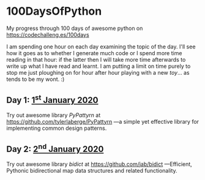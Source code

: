 # 100DaysOfPython
My progress through 100 days of awesome python on https://codechalleng.es/100days

I am spending one hour on each day examining the topic of the day.  I'll see how it goes as to whether I
generate much code or I spend more time reading in that hour: if the latter then I will take more time
afterwards to write up what I have read and learnt.  I am putting a limit on time purely to stop me just
ploughing on for hour after hour playing with a new _toy_… as tends to be my wont. :)

## Day 1: [1<sup>st</sup> January 2020](./001)

Try out awesome library _PyPattyrn_ at https://github.com/tylerlaberge/PyPattyrn 
—a simple yet effective library for implementing common design patterns. 

## Day 2: [2<sup>nd</sup> January 2020](./002)

Try out awesome library _bidict_ at https://github.com/jab/bidict 
—Efficient, Pythonic bidirectional map data structures and related functionality.
